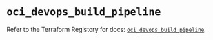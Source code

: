 # `oci_devops_build_pipeline`

Refer to the Terraform Registory for docs: [`oci_devops_build_pipeline`](https://registry.terraform.io/providers/oracle/oci/6.18.0/docs/resources/devops_build_pipeline).
